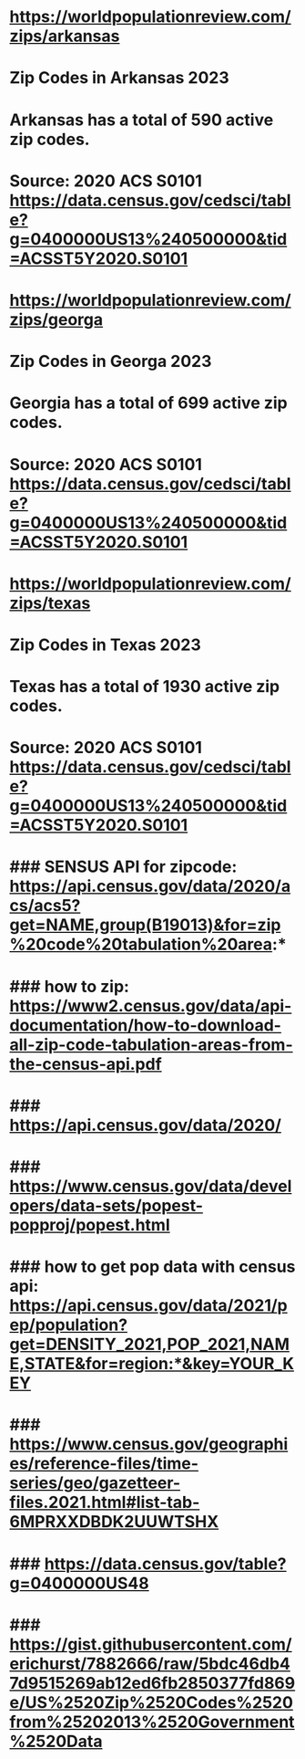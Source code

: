 # https://worldpopulationreview.com/zips/arkansas
# Zip Codes in Arkansas 2023 
# Arkansas has a total of 590 active zip codes.
# Source: 2020 ACS S0101 https://data.census.gov/cedsci/table?g=0400000US13%240500000&tid=ACSST5Y2020.S0101

# https://worldpopulationreview.com/zips/georga
# Zip Codes in Georga 2023 
# Georgia has a total of 699 active zip codes.
# Source: 2020 ACS S0101 https://data.census.gov/cedsci/table?g=0400000US13%240500000&tid=ACSST5Y2020.S0101


# https://worldpopulationreview.com/zips/texas
# Zip Codes in Texas 2023 
# Texas has a total of 1930 active zip codes.
# Source: 2020 ACS S0101 https://data.census.gov/cedsci/table?g=0400000US13%240500000&tid=ACSST5Y2020.S0101

# ### SENSUS API for zipcode: https://api.census.gov/data/2020/acs/acs5?get=NAME,group(B19013)&for=zip%20code%20tabulation%20area:*
# 
# ### how to zip: https://www2.census.gov/data/api-documentation/how-to-download-all-zip-code-tabulation-areas-from-the-census-api.pdf
# 
# ### https://api.census.gov/data/2020/
# 
# ### https://www.census.gov/data/developers/data-sets/popest-popproj/popest.html
# 
# ### how to get pop data with census api: https://api.census.gov/data/2021/pep/population?get=DENSITY_2021,POP_2021,NAME,STATE&for=region:*&key=YOUR_KEY
# 
# ### https://www.census.gov/geographies/reference-files/time-series/geo/gazetteer-files.2021.html#list-tab-6MPRXXDBDK2UUWTSHX
# 
# ### https://data.census.gov/table?g=0400000US48
# 
# ### https://gist.githubusercontent.com/erichurst/7882666/raw/5bdc46db47d9515269ab12ed6fb2850377fd869e/US%2520Zip%2520Codes%2520from%25202013%2520Government%2520Data